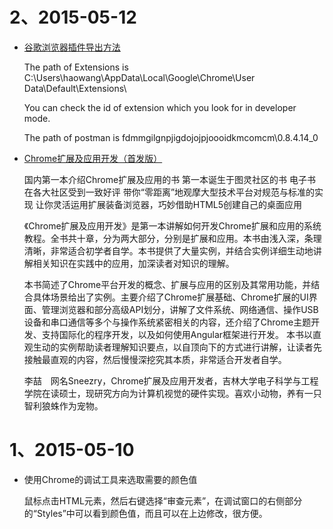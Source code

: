 # 2、2015-05-12
* [谷歌浏览器插件导出方法](http://wenku.baidu.com/link?url=g6omGziQ7-xZnukxl_oV7l0bkxMWgw_gHxjlYw-cIYiEwKs-aaUuZlIJBlV1xbjnxjkF90qPgfsYbovTcmmvaIGo4I5PJ5Bc0dl0g6YUv2u)

  The path of Extensions is C:\Users\haowang\AppData\Local\Google\Chrome\User Data\Default\Extensions\

  You can check the id of extension which you look for in developer mode.
  
  The path of postman is fdmmgilgnpjigdojojpjoooidkmcomcm\0.8.4.14_0

* [Chrome扩展及应用开发（首发版）](http://www.ituring.com.cn/book/1421)

  国内第一本介绍Chrome扩展及应用的书
  第一本诞生于图灵社区的书
  电子书在各大社区受到一致好评
  带你“零距离”地观摩大型技术平台对规范与标准的实现
  让你灵活运用扩展装备浏览器，巧妙借助HTML5创建自己的桌面应用

  《Chrome扩展及应用开发》是第一本讲解如何开发Chrome扩展和应用的系统教程。全书共十章，分为两大部分，分别是扩展和应用。本书由浅入深，条理清晰，非常适合初学者自学。本书提供了大量实例，并结合实例详细生动地讲解相关知识在实践中的应用，加深读者对知识的理解。

  本书简述了Chrome平台开发的概念、扩展与应用的区别及其常用功能，并结合具体场景给出了实例。主要介绍了Chrome扩展基础、Chrome扩展的UI界面、管理浏览器和部分高级API划分，讲解了文件系统、网络通信、操作USB设备和串口通信等多个与操作系统紧密相关的内容，还介绍了Chrome主题开发、支持国际化的程序开发，以及如何使用Angular框架进行开发。
  本书以直观生动的实例帮助读者理解知识要点，以自顶向下的方式进行讲解，让读者先接触最直观的内容，然后慢慢深挖究其本质，非常适合开发者自学。

  李喆　网名Sneezry，Chrome扩展及应用开发者，吉林大学电子科学与工程学院在读硕士，现研究方向为计算机视觉的硬件实现。喜欢小动物，养有一只智利狼蛛作为宠物。

# 1、2015-05-10
* 使用Chrome的调试工具来选取需要的颜色值

  鼠标点击HTML元素，然后右键选择“审查元素”，在调试窗口的右侧部分的“Styles”中可以看到颜色值，而且可以在上边修改，很方便。
